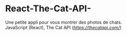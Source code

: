 # React-The-Cat-API-

Une petite appli pour vous montrer des photos de chats. <br/>
JavaScript (React), The Cat API (<i>https://thecatapi.com/</i>)
